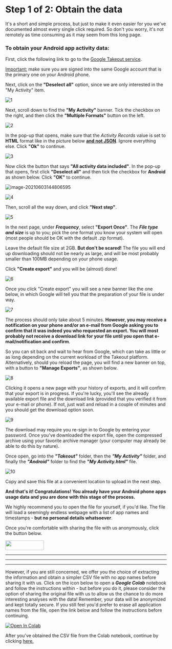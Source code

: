 # Step 1 of 2: Obtain the data

It's a short and simple process, but just to make it even easier for you we've documented almost every single click required. So don't you worry, it's not remotely as time consuming as it may seem from this long page.

### To obtain your Android app activity data:

First, click the following link to go to the <a href="https://takeout.google.com" target="_blank">Google Takeout service</a>.

<u>Important:</u> make sure you are signed into the same Google account that is the primary one on your Android phone.



Next, click on the **"Deselect all"** option, since we are only interested in the "My Activity" item.


![1](https://user-images.githubusercontent.com/68754864/96494580-2dd69800-1264-11eb-93a3-8a2270246b41.png)


Next, scroll down to find the **"My Activity"** banner. Tick the checkbox on the right, and then click the **"Multiple Formats"** button on the left.


![2](https://user-images.githubusercontent.com/68754864/96494591-2fa05b80-1264-11eb-8639-2863cdcbf71d.png)


In the pop-up that opens, make sure that the *Activity Records* value is set to **HTML** format like in the picture below <u>**and not JSON**</u>. Ignore everything else. Click **"Ok"** to continue. 


![3](https://user-images.githubusercontent.com/68754864/96494593-3038f200-1264-11eb-87f8-0b629b36ce14.png)

Now click the button that says **"All activity data included"**. In the pop-up that opens, first click **"Deselect all"** and then tick the checkbox for **Android** as shown below. Click **"OK"** to continue.

![image-20210603144806595](C:\Users\leand\AppData\Roaming\Typora\typora-user-images\image-20210603144806595.png)


![4](https://user-images.githubusercontent.com/68754864/96494595-30d18880-1264-11eb-8b41-3469de97fd8c.png)


Then, scroll all the way down, and click **"Next step"**.


![5](https://user-images.githubusercontent.com/68754864/96494596-316a1f00-1264-11eb-814e-f31320e5c922.png)



In the next page, under ***Frequency***, select **"Export Once"**. The ***File type and size*** is up to you; pick the one format you know your system will open (most people should be OK with the default *.zip* format).

Leave the default file size at 2GB. **But don't be scared!** The file you will end up downloading should not be nearly as large, and will be most probably smaller than 100MB depending on your phone usage.

Click **"Create export"** and you will be (almost) done! 


![6](https://user-images.githubusercontent.com/68754864/96494598-3202b580-1264-11eb-8605-0c415020ab06.png)

Once you click "Create export" you will see a new banner like the one below, in which Google will tell you that the preparation of your file is under way. 


![7](https://user-images.githubusercontent.com/68754864/96494600-329b4c00-1264-11eb-8fc3-c50fc6694cd1.png)

The process should only take about 5 minutes. **However, you may receive a notification on your phone and/or an e-mail from Google asking you to confirm that it was indeed you who requested an export. You will most probably not receive a download link for your file until you open that e-mail/notification and confirm**. 

So you can sit back and wait to hear from Google, which can take as little or as long depending on the current workload of the Takeout platform. Alternatively, should you reload the page, you will find a new banner on top, with a button to **"Manage Exports"**, as shown below.


![8](https://user-images.githubusercontent.com/68754864/96494602-3333e280-1264-11eb-9783-3fd16e0bfc68.png)


Clicking it opens a new page with your history of exports, and it will confirm that your export is in progress. If you're lucky, you'll see the already available export file and the download link (provided that you verified it from your e-mail or phone). If not, just wait and reload in a couple of minutes and you should get the download option soon.


![9](https://user-images.githubusercontent.com/68754864/96494604-33cc7900-1264-11eb-9f82-d90ccdc70ec5.png)


The download may require you re-sign in to Google by entering your password. Once you've downloaded the export file, open the compressed archive  using your favorite archive manager (your computer may already be able to do this by nature). 

Once open, go into the ***"Takeout"*** folder, then the ***"My Activity"*** folder, and finally the ***"Android"*** folder to find the ***"My Activity.html"*** file. 


![10](https://user-images.githubusercontent.com/68754864/96496886-76dc1b80-1267-11eb-9805-562158c3a71e.png)


Copy and save this file at a convenient location to upload in the next step.

**And that's it! Congratulations! You already have your Android phone apps usage data and you are done with this stage of the process.**

We highly recommend you to open the file for yourself, if you'd like. The file will load a seemingly endless webpage with a list of app names and timestamps - **but no personal details whatsoever**. 

Once you're comfortable with sharing the file with us anonymously, click the button below.

[<img src="https://user-images.githubusercontent.com/42762378/101690680-9dfae080-3a93-11eb-8552-e4a65f2babfc.png" height="30" width="120">](https://delaiglesialab.github.io/DigitalRhythmsProject/questionnaires-an)

<hr>
<hr>
<hr>

However, if you are still concerned, we offer you the choice of extracting the information and obtain a simpler CSV file with no app names before sharing it with us. Click on the icon below to open a ***Google Colab*** notebook and follow the instructions within - but before you do it, please consider the option of sharing the original file with us to allow us the chance to do more interesting analyses with the data! Remember, your data will be anonymized and kept totally secure. If you still feel you'd prefer to erase all application names from the file, open the link below and follow the instructions before continuing.

[![Open In Colab](https://colab.research.google.com/assets/colab-badge.svg)](https://colab.research.google.com/github/delaiglesialab/DigitalRhythmsProject/blob/main/Android_Timestamps_Notebook.ipynb)

After you've obtained the CSV file from the Colab notebook, continue by clicking <a href="https://delaiglesialab.github.io/DigitalRhythmsProject/questionnaires-an">here.</a>
